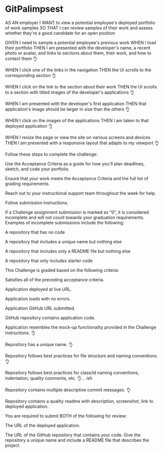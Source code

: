# GitPalimpsest

<!-- User Story -->

AS AN employer
I WANT to view a potential employee's deployed portfolio of work samples
SO THAT I can review samples of their work and assess whether they're a good candidate for an open position




<!-- Acceptance Criteria -->

GIVEN I need to sample a potential employee's previous work
WHEN I load their portfolio
THEN I am presented with the developer's name, a recent photo or avatar, and links to sections about them, their work, and how to contact them  👌

WHEN I click one of the links in the navigation
THEN the UI scrolls to the corresponding section  👌

WHEN I click on the link to the section about their work
THEN the UI scrolls to a section with titled images of the developer's applications  👌


WHEN I am presented with the developer's first application
THEN that application's image should be larger in size than the others  👌


WHEN I click on the images of the applications
THEN I am taken to that deployed application 👌


WHEN I resize the page or view the site on various screens and devices
THEN I am presented with a responsive layout that adapts to my viewport  👌



<!-- How to Complete the Challenge -->

Follow these steps to complete the challenge:

Use the Acceptance Criteria as a guide for how you'll plan deadlines, sketch, and code your portfolio.

Ensure that your work meets the Acceptance Criteria and the full list of grading requirements.

Reach out to your instructional support team throughout the week for help.

Follow submission instructions.




<!-- Grading Requirements -->

If a Challenge assignment submission is marked as “0”, it is considered incomplete and will not count towards your graduation requirements. Examples of incomplete submissions include the following:

A repository that has no code

A repository that includes a unique name but nothing else

A repository that includes only a README file but nothing else

A repository that only includes starter code

This Challenge is graded based on the following criteria:

<!-- Technical Acceptance Criteria: 40% -->
Satisfies all of the preceding acceptance criteria.

<!-- Deployment: 32% -->
Application deployed at live URL.

Application loads with no errors.

Application GitHub URL submitted.

GitHub repository contains application code.

<!-- Application Quality: 15% -->
Application resembles the mock-up functionality provided in the Challenge instructions.  👌

<!-- Repository Quality: 13% -->
Repository has a unique name. 👌

Repository follows best practices for file structure and naming conventions.  👌

Repository follows best practices for class/id naming conventions, indentation, quality comments, etc.  👌... ish

Repository contains multiple descriptive commit messages.  👌

Repository contains a quality readme with description, screenshot, link to deployed application.





<!-- How to Submit the Challenge -->

You are required to submit BOTH of the following for review:

The URL of the deployed application.

The URL of the GitHub repository that contains your code. Give the repository a unique name and include a README file that describes the project.